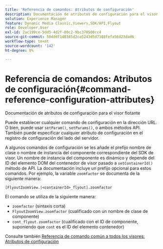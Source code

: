 ```yaml
---
title: 'Referencia de comandos: Atributos de configuración'
description: Documentación de atributos de configuración para el visor flotante
solution: Experience Manager
feature: Dynamic Media Classic,Viewers,SDK/API,Flyout
role: Developer,User
exl-id: 2ac199ce-5dd5-4d2f-80c2-9bc370500cc4
source-git-commit: 50dddf148345d2ca5243d5d7108fefa56d23dad6
workflow-type: tm+mt
source-wordcount: '142'
ht-degree: 0%

---
```


# Referencia de comandos: Atributos de configuración{#command-reference-configuration-attributes}

Documentación de atributos de configuración para el visor flotante

Puede establecer cualquier comando de configuración en la dirección URL. O bien, puede usar `setParam()`, `setParams()`, o ambos métodos API. También puede especificar cualquier atributo de configuración en el registro de configuración del lado del servidor.

A algunos comandos de configuración se les añade el prefijo nombre de clase o nombre de instancia del componente correspondiente del SDK de visor. Un nombre de instancia del componente es dinámico y depende del ID del elemento DOM del contenedor de visor pasado a `setContainerId()` método de API. La documentación incluye un prefijo opcional para estos comandos. Por ejemplo, la variable `zoomfactor` se documenta de la siguiente manera:

`[FlyoutZoomView.|<containerId>_flyout].zoomfactor`

El comando se utiliza de la siguiente manera:

* `zoomfactor` (sintaxis corta)
* `FlyoutZoomView.zoomfactor` (cualificado con un nombre de clase de componente)
* `cont_flyout.zoomfactor` (cualificado con el ID de componente, suponiendo que `cont` es el ID del elemento contenedor)

Consulte también [Referencia de comando común a todos los visores: Atributos de configuración](../../../r-html5-viewer-20-cmdref-configattrib/r-html5-viewer-20-cmdref-configattrib.md#concept-850e0f2c49b949deb7cfbfd330d329bd)
